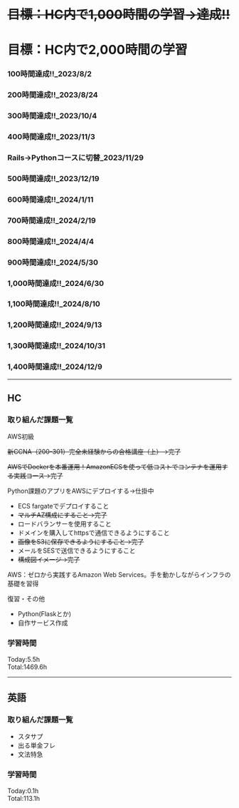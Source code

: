 # ~~目標：HC内で1,000時間の学習→達成!!~~
# 目標：HC内で2,000時間の学習
### 100時間達成!!_2023/8/2
### 200時間達成!!_2023/8/24
### 300時間達成!!_2023/10/4
### 400時間達成!!_2023/11/3
### Rails→Pythonコースに切替_2023/11/29
### 500時間達成!!_2023/12/19
### 600時間達成!!_2024/1/11
### 700時間達成!!_2024/2/19
### 800時間達成!!_2024/4/4
### 900時間達成!!_2024/5/30
### 1,000時間達成!!_2024/6/30
### 1,100時間達成!!_2024/8/10
### 1,200時間達成!!_2024/9/13
### 1,300時間達成!!_2024/10/31
### 1,400時間達成!!_2024/12/9

------------------------------------------
## HC
### 取り組んだ課題一覧
AWS初級

~~新CCNA（200-301）完全未経験からの合格講座（上）→完了~~

~~AWSでDockerを本番運用！AmazonECSを使って低コストでコンテナを運用する実践コース→完了~~

Python課題のアプリをAWSにデプロイする→仕掛中
- ECS fargateでデプロイすること
- ~~マルチAZ構成にすること→完了~~
- ロードバランサーを使用すること
- ドメインを購入してhttpsで通信できるようにすること
- ~~画像をS3に保存できるようにすること→完了~~
- メールをSESで送信できるようにすること
- ~~構成図イメージ→完了~~

AWS：ゼロから実践するAmazon Web Services。手を動かしながらインフラの基礎を習得

復習・その他
- Python(Flaskとか)
- 自作サービス作成

### 学習時間
Today:5.5h<br>
Total:1469.6h

------------------------------------------
## 英語
### 取り組んだ課題一覧
- スタサプ
- 出る単金フレ
- 文法特急

### 学習時間
Today:0.1h<br>
Total:113.1h